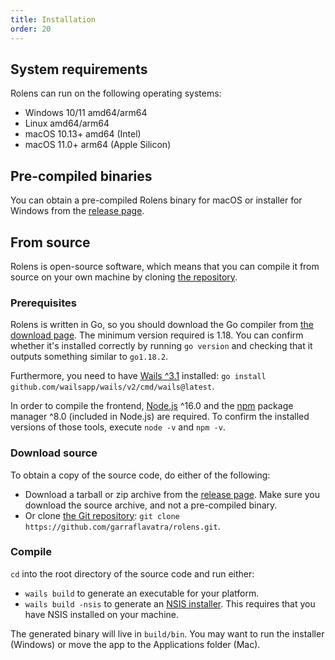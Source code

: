 ```yaml
---
title: Installation
order: 20
---
```


## System requirements

Rolens can run on the following operating systems:

* Windows 10/11 amd64/arm64
* Linux amd64/arm64
* macOS 10.13+ amd64 (Intel)
* macOS 11.0+ arm64 (Apple Silicon)

## Pre-compiled binaries

You can obtain a pre-compiled Rolens binary for macOS or installer for Windows from the [release page](https://github.com/garraflavatra/rolens/releases/latest).

## From source

Rolens is open-source software, which means that you can compile it from source on your own machine by cloning [the repository](https://github.com/garraflavatra/rolens).

### Prerequisites

Rolens is written in Go, so you should download the Go compiler from [the download page](https://go.dev/dl/). The minimum version required is 1.18. You can confirm whether it's installed correctly by running `go version` and checking that it outputs something similar to `go1.18.2`.

Furthermore, you need to have [Wails ^3.1](https://wails.io/docs/gettingstarted/installation) installed: `go install github.com/wailsapp/wails/v2/cmd/wails@latest`.

In order to compile the frontend, [Node.js](https://nodejs.org/en/download) ^16.0 and the [npm](https://npmjs.com) package manager ^8.0 (included in Node.js) are required. To confirm the installed versions of those tools, execute `node -v` and `npm -v`.

### Download source

To obtain a copy of the source code, do either of the following:

* Download a tarball or zip archive from the [release page](https://github.com/garraflavatra/rolens/releases/latest). Make sure you download the source archive, and not a pre-compiled binary.
* Or clone [the Git repository](https://github.com/garraflavatra/rolens): `git clone https://github.com/garraflavatra/rolens.git`.

### Compile

`cd` into the root directory of the source code and run either:

* `wails build` to generate an executable for your platform.
* `wails build -nsis` to generate an [NSIS installer](https://nsis.sourceforge.io/Main_Page). This requires that you have NSIS installed on your machine.

The generated binary will live in `build/bin`. You may want to run the installer (Windows) or move the app to the Applications folder (Mac).
